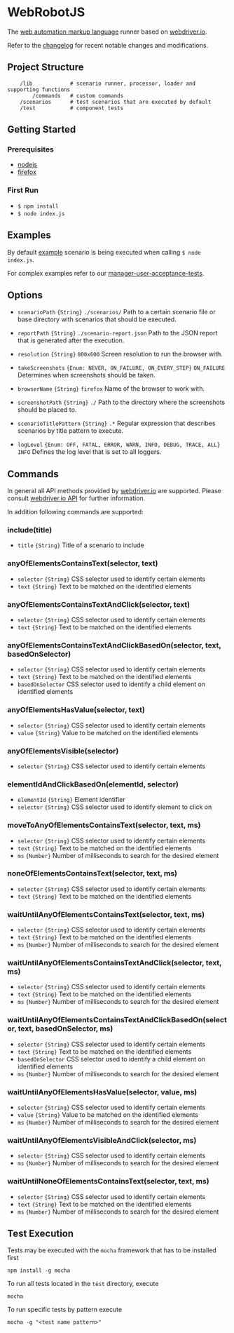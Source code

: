 # WebRobotJS
The [web automation markup language] runner based on [webdriver.io].

Refer to the [changelog] for recent notable changes and modifications.

## Project Structure

```
	/lib			# scenario runner, processor, loader and supporting functions 
		/commands   # custom commands
	/scenarios		# test scenarios that are executed by default
	/test			# component tests
```

## Getting Started

### Prerequisites

* [nodejs]
* [firefox]

### First Run

* `$ npm install`
* `$ node index.js`

## Examples

By default [example] scenario is being executed when calling `$ node index.js`.

For complex examples refer to our [manager-user-acceptance-tests].

## Options

* `scenarioPath` `{String}` `./scenarios/` Path to a certain scenario file or base directory with scenarios that should be executed.

* `reportPath` `{String}` `./scenario-report.json` Path to the JSON report that is generated after the execution.

* `resolution` `{String}` `800x600` Screen resolution to run the browser with.

* `takeScreenshots` `{Enum: NEVER, ON_FAILURE, ON_EVERY_STEP}` `ON_FAILURE` Determines when screenshots should be taken.

* `browserName` `{String}` `firefox` Name of the browser to work with.

* `screenshotPath` `{String}` `./` Path to the directory where the screenshots should be placed to.

* `scenarioTitlePattern` `{String}` `.*` Regular expression that describes scenarios by title pattern to execute.

* `logLevel` `{Enum: OFF, FATAL, ERROR, WARN, INFO, DEBUG, TRACE, ALL}` `INFO` Defines the log level that is set to all loggers.

## Commands
In general all API methods provided by [webdriver.io] are supported. Please consult [webdriver.io API] for further information.

In addition following commands are supported:

### include(title)

* `title` `{String}` Title of a scenario to include

### anyOfElementsContainsText(selector, text)

* `selector` `{String}` CSS selector used to identify certain elements
* `text` `{String}` Text to be matched on the identified elements

### anyOfElementsContainsTextAndClick(selector, text)

* `selector` `{String}` CSS selector used to identify certain elements
* `text` `{String}` Text to be matched on the identified elements

### anyOfElementsContainsTextAndClickBasedOn(selector, text, basedOnSelector)

* `selector` `{String}` CSS selector used to identify certain elements
* `text` `{String}` Text to be matched on the identified elements
* `basedOnSelector` CSS selector used to identify a child element on identified elements

### anyOfElementsHasValue(selector, text)

* `selector` `{String}` CSS selector used to identify certain elements
* `value` `{String}` Value to be matched on the identified elements

### anyOfElementsVisible(selector)

* `selector` `{String}` CSS selector used to identify certain elements

### elementIdAndClickBasedOn(elementId, selector)

* `elementId` `{String}` Element identifier
* `selector` `{String}` CSS selector used to identify element to click on

### moveToAnyOfElementsContainsText(selector, text, ms)

* `selector` `{String}` CSS selector used to identify certain elements
* `text` `{String}` Text to be matched on the identified elements
* `ms` `{Number}` Number of milliseconds to search for the desired element

### noneOfElementsContainsText(selector, text, ms)

* `selector` `{String}` CSS selector used to identify certain elements
* `text` `{String}` Text to be matched on the identified elements

### waitUntilAnyOfElementsContainsText(selector, text, ms)

* `selector` `{String}` CSS selector used to identify certain elements
* `text` `{String}` Text to be matched on the identified elements
* `ms` `{Number}` Number of milliseconds to search for the desired element

### waitUntilAnyOfElementsContainsTextAndClick(selector, text, ms)

* `selector` `{String}` CSS selector used to identify certain elements
* `text` `{String}` Text to be matched on the identified elements
* `ms` `{Number}` Number of milliseconds to search for the desired element

### waitUntilAnyOfElementsContainsTextAndClickBasedOn(selector, text, basedOnSelector, ms)

* `selector` `{String}` CSS selector used to identify certain elements
* `text` `{String}` Text to be matched on the identified elements
* `basedOnSelector` CSS selector used to identify a child element on identified elements
* `ms` `{Number}` Number of milliseconds to search for the desired element

### waitUntilAnyOfElementsHasValue(selector, value, ms)

* `selector` `{String}` CSS selector used to identify certain elements
* `value` `{String}` Value to be matched on the identified elements
* `ms` `{Number}` Number of milliseconds to search for the desired element

### waitUntilAnyOfElementsVisibleAndClick(selector, ms)

* `selector` `{String}` CSS selector used to identify certain elements
* `ms` `{Number}` Number of milliseconds to search for the desired element

### waitUntilNoneOfElementsContainsText(selector, text, ms)

* `selector` `{String}` CSS selector used to identify certain elements
* `text` `{String}` Text to be matched on the identified elements
* `ms` `{Number}` Number of milliseconds to search for the desired element



## Test Execution
Tests may be executed with the `mocha` framework that has to be installed first
        
    npm install -g mocha

To run all tests located in the `test` directory, execute
	
	mocha
	
To run specific tests by pattern execute

	mocha -g "<test name pattern>"



[changelog]: CHANGELOG.md
[webdriver.io]: http://webdriver.io
[webdriver.io API]: http://webdriver.io/api.html
[web automation markup language]: https://github.com/automate-website/web-automation-markup-language
[nodejs]: https://nodejs.org
[firefox]: https://www.mozilla.org/de/firefox/new/
[example]: scenarios/example.yaml
[manager-user-acceptance-tests]: https://github.com/automate-website/manager-user-acceptance-tests
